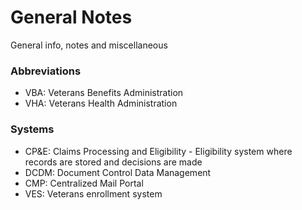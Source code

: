 # General Notes
General info, notes and miscellaneous 

### Abbreviations
- VBA: Veterans Benefits Administration
- VHA: Veterans Health Administration

### Systems
- CP&E: Claims Processing and Eligibility - Eligibility system where records are stored and decisions are made
- DCDM: Document Control Data Management 
- CMP: Centralized Mail Portal
- VES: Veterans enrollment system
